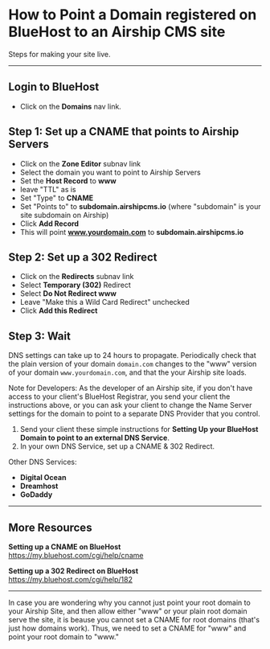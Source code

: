 # How to Point a Domain registered on BlueHost to an Airship CMS site
Steps for making your site live.

---

## Login to BlueHost
- Click on the **Domains** nav link.

## Step 1: Set up a CNAME that points to Airship Servers
- Click on the **Zone Editor** subnav link
- Select the domain you want to point to Airship Servers
- Set the **Host Record** to **www**
- leave "TTL" as is
- Set "Type" to **CNAME**
- Set "Points to" to **subdomain.airshipcms.io**
  (where "subdomain" is your site subdomain on Airship)
- Click **Add Record**
- This will point **www.yourdomain.com** to **subdomain.airshipcms.io**

## Step 2: Set up a 302 Redirect
- Click on the **Redirects** subnav link
- Select **Temporary (302)** Redirect
- Select **Do Not Redirect www**
- Leave "Make this a Wild Card Redirect" unchecked
- Click **Add this Redirect**

## Step 3: Wait
DNS settings can take up to 24 hours to propagate. 
Periodically check that the plain version of your domain `domain.com` changes to the "www" version of your domain `www.yourdomain.com`, and that the your Airship site loads.

Note for Developers: As the developer of an Airship site, if you don't have access to your client's BlueHost Registrar, you send your client the instructions above, or you can ask your client to change the Name Server settings for the domain to point to a separate DNS Provider that you control. 
1. Send your client these simple instructions for **Setting Up your BlueHost Domain to point to an external DNS Service**.
2. In your own DNS Service, set up a CNAME & 302 Redirect.

Other DNS Services:
- **Digital Ocean**
- **Dreamhost**
- **GoDaddy**

---

## More Resources

**Setting up a CNAME on BlueHost**  
https://my.bluehost.com/cgi/help/cname  

**Setting up a 302 Redirect on BlueHost**  
https://my.bluehost.com/cgi/help/182  

---

In case you are wondering why you cannot just point your root domain to your Airship Site, and then allow either "www" or your plain root domain serve the site, it is beause you cannot set a CNAME for root domains (that's just how domains work). Thus, we need to set a CNAME for "www" and point your root domain to "www."

